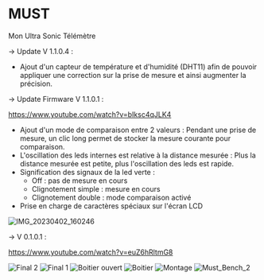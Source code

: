 # MUST
Mon Ultra Sonic Télémètre

-> Update V 1.1.0.4 :

  - Ajout d'un capteur de température et d'humidité (DHT11) afin de pouvoir appliquer une correction sur la prise de mesure et ainsi augmenter la précision.


-> Update Firmware V 1.1.0.1 :

https://www.youtube.com/watch?v=bIksc4qJLK4

- Ajout d'un mode de comparaison entre 2 valeurs :
  Pendant une prise de mesure, un clic long permet de stocker la mesure courante pour comparaison.
- L'oscillation des leds internes est relative à la distance mesurée :
  Plus la distance mesurée est petite, plus l'oscillation des leds est rapide.
- Signification des signaux de la led verte :
  - Off : pas de mesure en cours
  - Clignotement simple : mesure en cours
  - Clignotement double : mode comparaison activé
- Prise en charge de caractères spéciaux sur l'écran LCD

![IMG_20230402_160246](https://user-images.githubusercontent.com/109244995/229360681-ba1497f3-7dc2-4de2-b05a-de3c3745f0b6.jpg)


-> V 0.1.0.1 :

https://www.youtube.com/watch?v=euZ6hRltmG8

![Final 2](https://user-images.githubusercontent.com/109244995/229185637-2927cd0c-f74c-42a5-b76e-87f212873640.jpg)
![Final 1](https://user-images.githubusercontent.com/109244995/229185681-212e643c-f00e-4e03-bee1-16c49a5eb5a7.jpg)
![Boitier ouvert](https://user-images.githubusercontent.com/109244995/229185716-54b26f00-91b1-4ad0-92d1-9f1dfd34ed68.jpg)
![Boitier](https://user-images.githubusercontent.com/109244995/229185742-715ee2ef-e460-4793-965c-99acfffd7e7a.jpg)
![Montage](https://user-images.githubusercontent.com/109244995/229185772-24d5dedb-8356-4cbb-a68e-4bfd43330aff.jpg)
![Must_Bench_2](https://user-images.githubusercontent.com/109244995/229194184-88936656-ad31-472a-89b2-311be14dbdb4.png)
